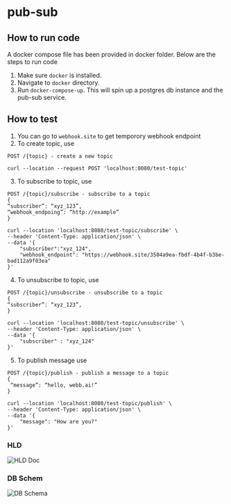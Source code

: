 # pub-sub
## How to run code
A docker compose file has been provided in docker folder. Below are the steps to run code
1) Make sure `docker` is installed.
2) Navigate to `docker` directory.
3) Run `docker-compose-up`. This will spin up a postgres db instance and the pub-sub service.

## How to test
1) You can go to `webhook.site` to get temporory webhook endpoint
2) To create topic, use 
```
POST /{topic} - create a new topic
```
```
curl --location --request POST 'localhost:8080/test-topic'
```

3) To subscribe to topic, use 
``` 
POST /{topic}/subscribe - subscribe to a topic
{
“subscriber”: “xyz_123”,
“webhook_endpoing”: “http://example”
}
```
```
curl --location 'localhost:8080/test-topic/subscribe' \
--header 'Content-Type: application/json' \
--data '{
    "subscriber":"xyz_124",
    "webhook_endpoint": "https://webhook.site/3504a9ea-fbdf-4b4f-b3be-bad112a9f03ea"
}'
```

4) To unsubscribe to topic, use
```
POST /{topic}/unsubscribe - unsubscribe to a topic
{
“subscriber”: “xyz_123”,
}
 ```
```
curl --location 'localhost:8080/test-topic/unsubscribe' \
--header 'Content-Type: application/json' \
--data '{
    "subscriber" : "xyz_124"
}'
```
5) To publish message use
```
POST /{topic}/publish - publish a message to a topic
{
 “message”: “hello, webb.ai!”
}
 ```
```
curl --location 'localhost:8080/test-topic/publish' \
--header 'Content-Type: application/json' \
--data '{
    "message": "How are you?"
}'
```

### HLD
![HLD Doc](https://github.com/ppopli/pub-sub/edit/main/hld.png)

### DB Schem
![DB Schema](https://github.com/ppopli/pub-sub/edit/main/db-schema.png)



